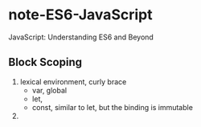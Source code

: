 # note-ES6-JavaScript
JavaScript: Understanding ES6 and Beyond
## Block Scoping
1. lexical environment, curly brace
   - var, global
   - let, 
   - const, similar to let, but the binding is immutable
2. 
